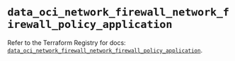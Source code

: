 # `data_oci_network_firewall_network_firewall_policy_application`

Refer to the Terraform Registry for docs: [`data_oci_network_firewall_network_firewall_policy_application`](https://registry.terraform.io/providers/oracle/oci/7.19.0/docs/data-sources/network_firewall_network_firewall_policy_application).
